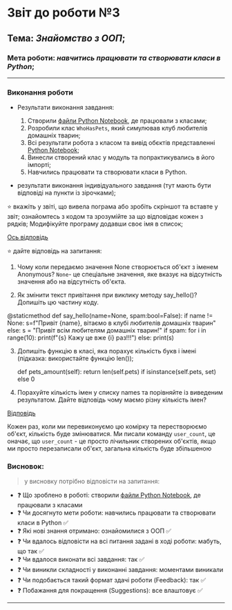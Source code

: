 # Звіт до роботи №3
## Тема: _Знайомство з ООП_;
### Мета роботи: _навчитись працювати та створювати класи в Python_;
---
### Виконання роботи
- Результати виконання завдання:
    1. Створили [файли Python Notebook](note.ipynb), де працювали з класами;
    1. Розробили клас `WhoHasPets`, який симулював клуб любителів домашніх тварин;
    1. Всі результати робота з класом та вивід обєктів представленні  [Python Notebook](note.ipynb);
    1. Винесли створений клас у модуль та попрактикувались в його імпорті;
    1. Навчились працювати та створювати класи в Python.

- результати виконання індивідуального завдання (тут мають бути відповіді на пункти із зірочками);
 
⭐ вкажіть у звіті, що вивела пограма або зробіть скріншот та вставте у звіт;
ознайомтесь з кодом та зрозумійте за що відповідає кожен з рядків;
Модифікуйте програму додавши своє імя в список;

[Ось відповідь](scr_lab.3_py)

⭐ дайте відповідь на запитання:
1. Чому коли передаємо значення None створюється об'єкт з іменем Anonymous?
`None`- це спеціальне значення, яке вказує на відсутність значення або на відсутність об'єкта.

2. Як змінити текст привітання при виклику методу say_hello()? Допишіть цю частину коду.

 @staticmethod
def say_hello(name=None, spam:bool=False):
    if name != None:
         s=f"Привіт {name}, вітаємо в клубі любителів домашніх тварин"
    else:
        s = "Привіт всім любителям домашніх тварин!"
    if spam:
        for i in range(10):
            print(f"{s} Кажу це вже {i} раз!!!")
    else:
        print(s)

3. Допишіть функцію в класі, яка порахує кількість букв і імені (підказка: використайте функцію len());

    def pets_amount(self):
        return len(self.pets) if isinstance(self.pets, set) else 0

4. Порахуйте кількість імен у списку names та порівняйте із виведеним результатом. Дайте відповідь чому маємо різну кількість імен?

[Відповідь](scr2_lab.3_py)

Кожен раз, коли ми перевиконуємо цю комірку та перестворюємо об'єкт, кількість буде змінюватися. Ми писали команду `user_count`, це оначає, що `user_count` - це просто лічильник створених об'єктів, якщо ми просто перезаписали об'єкт, загальна кількість буде збільшеною

### Висновок: 
> у висновку потрібно відповісти на запитання:
- :question: Що зроблено в роботі: створили [файли Python Notebook](note.ipynb), де працювали з класами
- :question: Чи досягнуто мети роботи: навчились працювати та створювати класи в Python :white_check_mark:
- :question: Які нові знання отримано: ознайомилися з ООП :white_check_mark:
- :question: Чи вдалось відповісти на всі питання задані в ході роботи: мабуть, що так :white_check_mark:
- :question: Чи вдалося виконати всі завдання: так :white_check_mark:
- :question: Чи виникли складності у виконанні завдання: моментами виникали
- :question: Чи подобається такий формат здачі роботи (Feedback): так :white_check_mark:
- :question: Побажання для покращення (Suggestions): все влаштовує :white_check_mark:
---